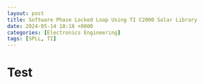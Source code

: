 ```yaml
---
layout: post
title: Software Phase Locked Loop Using TI C2000 Solar Library
date: 2024-05-14 18:18 +0800
categories: [Electronics Engineering]
tags: [SPLL, TI]
---
```


# Test